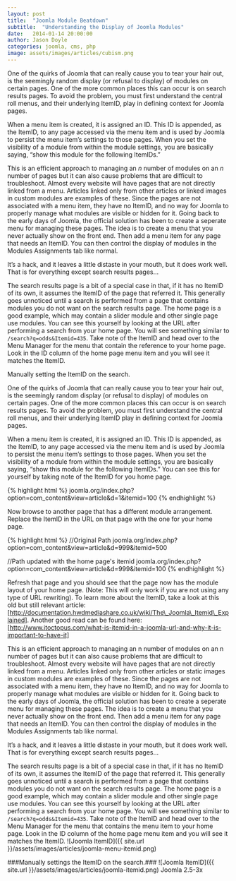 ```yaml
---
layout: post
title:  "Joomla Module Beatdown"
subtitle:  "Understanding the Display of Joomla Modules"
date:   2014-01-14 20:00:00
author: Jason Doyle
categories: joomla, cms, php
image: assets/images/articles/cubism.png
---
```



One of the quirks of Joomla that can really cause you to tear your hair out, is the seemingly random display (or refusal to display) of modules on certain pages. One of the more common places this can occur is on search results pages. To avoid the problem, you must first understand the central roll menus, and their underlying ItemID, play in defining context for Joomla pages.

When a menu item is created, it is assigned an ID. This ID is appended, as the ItemID, to any page accessed via the menu item and is used by Joomla to persist the menu item’s settings to those pages. When you set the visibility of a module from within the module settings, you are basically saying, “show this module for the following ItemIDs.”

This is an efficient approach to managing an _n_ number of modules on an _n_ number of pages but it can also cause problems that are difficult to troubleshoot. Almost every website will have pages that are not directly linked from a menu. Articles linked only from other articles or linked images in custom modules are examples of these. Since the pages are not associated with a menu item, they have no ItemID, and no way for Joomla to properly manage what modules are visible or hidden for it. Going back to the early days of Joomla, the official solution has been to create a seperate menu for managing these pages. The idea is to create a menu that you never actually show on the front end. Then add a menu item for any page that needs an ItemID.  You can then control the display of modules in the Modules Assignments tab like normal.

It’s a hack, and it leaves a little distaste in your mouth, but it does work well. That is for everything except search results pages…

The search results page is a bit of a special case in that, if it has no ItemID of its own, it assumes the ItemID of the page that referred it. This generally goes unnoticed until a search is performed from a page that contains modules you do not want on the search results page. The home page is a good example, which may contain a slider module and other single page use modules. You can see this yourself by looking at the URL after performing a search from your home page. You will see something similar to `/search?q=odds&Itemid=435`. Take note of the ItemID and head over to the Menu Manager for the menu that contain the reference to your home page.  Look in the ID column of the home page menu item and you will see it matches the ItemID.


Manually setting the ItemID on the search.



One of the quirks of Joomla that can really cause you to tear your hair out, is the seemingly random display (or refusal to display) of modules on certain pages. One of the more common places this can occur is on search results pages. To avoid the problem, you must first understand the central roll menus, and their underlying ItemID play in defining context for Joomla pages.

When a menu item is created, it is assigned an ID. This ID is appended, as the ItemID, to any page accessed via the menu item and is used by Joomla to persist the menu item’s settings to those pages. When you set the visibility of a module from within the module settings, you are basically saying, “show this module for the following ItemIDs.” You can see this for yourself by taking note of the ItemID for you home page.

{% highlight html %}
  joomla.org/index.php?option=com_content&view=article&d=1&itemid=100
{% endhighlight %}

Now browse to another page that has a different module arrangement. Replace the ItemID in the URL on that page with the one for your home page.

{% highlight html %}
  //Original Path
  joomla.org/index.php?option=com_content&view=article&d=999&itemid=500

  //Path updated with the home page's itemid
  joomla.org/index.php?option=com_content&view=article&d=999&itemid=100
{% endhighlight %}

Refresh that page and you should see that the page now has the module layout of your home page. (Note: This will only work if you are not using any type of URL rewriting). To learn more about the ItemID, take a look at this old but still relevant article: [http://documentation.hwdmediashare.co.uk/wiki/The\_Joomla\_Itemid\_Explained]. Another good read can be found here: [http://www.itoctopus.com/what-is-itemid-in-a-joomla-url-and-why-it-is-important-to-have-it]

This is an efficient approach to managing an n number of modules on an n number of pages but it can also cause problems that are difficult to troubleshoot. Almost every website will have pages that are not directly linked from a menu. Articles linked only from other articles or static images in custom modules are examples of these. Since the pages are not associated with a menu item, they have no ItemID, and no way for Joomla to properly manage what modules are visible or hidden for it. Going back to the early days of Joomla, the official solution has been to create a seperate menu for managing these pages. The idea is to create a menu that you never actually show on the front end. Then add a menu item for any page that needs an ItemID.  You can then control the display of modules in the Modules Assignments tab like normal.

It’s a hack, and it leaves a little distaste in your mouth, but it does work well. That is for everything except search results pages…

The search results page is a bit of a special case in that, if it has no ItemID of its own, it assumes the ItemID of the page that referred it. This generally goes unnoticed until a search is performed from a page that contains modules you do not want on the search results page. The home page is a good example, which may contain a slider module and other single page use modules. You can see this yourself by looking at the URL after performing a search from your home page. You will see something similar to `/search?q=odds&Itemid=435`. Take note of the ItemID and head over to the Menu Manager for the menu that contains the menu item to your home page.  Look in the ID column of the home page menu item and you will see it matches the ItemID.
![Joomla ItemID]({{ site.url }}/assets/images/articles/joomla-menu-itemid.png)

###Manually settings the ItemID on the search.###
![Joomla ItemID]({{ site.url }}/assets/images/articles/joomla-itemid.png)
Joomla 2.5-3x